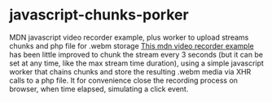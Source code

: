 # javascript-chunks-porker
MDN javascript video recorder example, plus worker to upload streams chunks and php file for .webm storage
<a target="_blank" href="https://mdn.mozillademos.org/en-US/docs/Web/API/MediaStream_Recording_API/Recording_a_media_element$samples/Example?revision=1135521">This mdn video recorder example</a> has been little improved to chunk the stream every 3 seconds (but it can be set at any time, like the max stream time duration), using a simple javascript worker that chains chunks and store the resulting .webm media via XHR calls to a php file.
   It for convenience close the recording process on browser, when time elapsed, simulating a click event.
